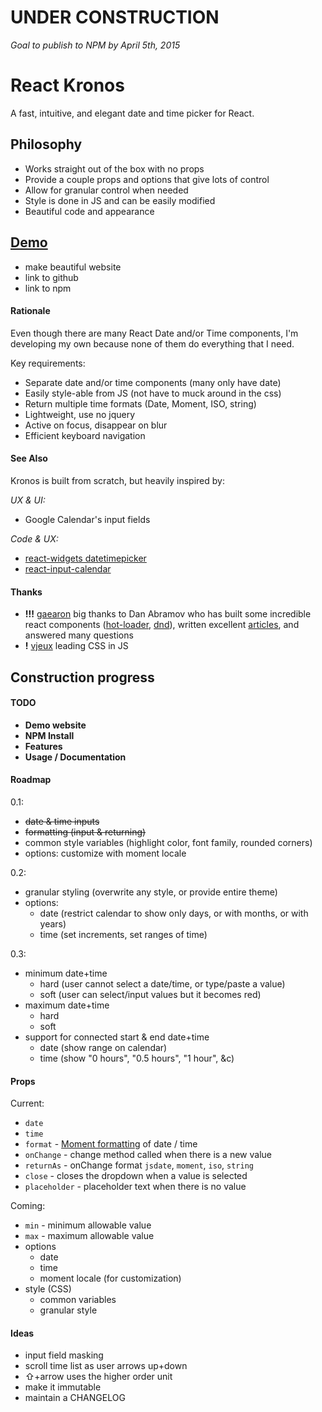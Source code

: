 # UNDER CONSTRUCTION
*Goal to publish to NPM by April 5th, 2015*

React Kronos
============

A fast, intuitive, and elegant date and time picker for React.

## Philosophy

- Works straight out of the box with no props
- Provide a couple props and options that give lots of control
- Allow for granular control when needed
- Style is done in JS and can be easily modified
- Beautiful code and appearance

## [Demo](http://dubert.github.io/react-kronos)
- make beautiful website
- link to github
- link to npm

#### Rationale

Even though there are many React Date and/or Time components, I'm developing my own because none of them do everything that I need.

Key requirements:
- Separate date and/or time components (many only have date)
- Easily style-able from JS (not have to muck around in the css)
- Return multiple time formats (Date, Moment, ISO, string)
- Lightweight, use no jquery
- Active on focus, disappear on blur
- Efficient keyboard navigation

#### See Also

Kronos is built from scratch, but heavily inspired by:

*UX & UI:*
- Google Calendar's input fields

*Code & UX:*
- [react-widgets datetimepicker](http://jquense.github.io/react-widgets/docs/#/datetime-picker)
- [react-input-calendar](https://github.com/Rudeg/react-input-calendar)

#### Thanks

- **!!!** [gaearon](https://github.com/gaearon) big thanks to Dan Abramov who has built some incredible react components ([hot-loader](https://github.com/gaearon/react-hot-loader), [dnd](https://github.com/gaearon/react-dnd)), written excellent [articles](https://medium.com/@dan_abramov), and answered many questions
- **!** [vjeux](https://github.com/vjeux) leading CSS in JS

## Construction progress

#### TODO

- **Demo website**
- **NPM Install**
- **Features**
- **Usage / Documentation**

#### Roadmap

0.1:
- ~~date & time inputs~~
- ~~formatting (input & returning)~~
- common style variables (highlight color, font family, rounded corners)
- options: customize with moment locale

0.2:
- granular styling (overwrite any style, or provide entire theme)
- options:
  - date (restrict calendar to show only days, or with months, or with years)
  - time (set increments, set ranges of time)

0.3:
- minimum date+time
  - hard (user cannot select a date/time, or type/paste a value)
  - soft (user can select/input values but it becomes red)
- maximum date+time
  - hard
  - soft
- support for connected start & end date+time
  - date (show range on calendar)
  - time (show "0 hours", "0.5 hours", "1 hour", &c)

#### Props

Current:
- `date`
- `time`
- `format` - [Moment formatting](http://momentjs.com/docs/#/parsing/string-format/) of date / time
- `onChange` - change method called when there is a new value
- `returnAs` - onChange format `jsdate`, `moment`, `iso`, `string`
- `close` - closes the dropdown when a value is selected
- `placeholder` - placeholder text when there is no value

Coming:
- `min` - minimum allowable value
- `max` - maximum allowable value
- options
  - date
  - time
  - moment locale (for customization)
- style (CSS)
  - common variables
  - granular style

#### Ideas

- input field masking
- scroll time list as user arrows up+down
- ⇧+arrow uses the higher order unit
- make it immutable
- maintain a CHANGELOG
